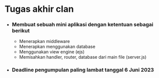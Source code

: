 # Tugas akhir clan

 - ### Membuat sebuah mini aplikasi dengan ketentuan sebagai berikut
    - Menerapkan middleware
    - Menerapkan menggunakan database
    - Menggunakan view engine (ejs)
    - Memisahkan handler, router, database dari main file (server.js)
 
 - ### Deadline pengumpulan paling lambat tanggal 6 Juni 2023
